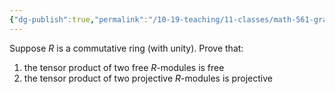 ```yaml
---
{"dg-publish":true,"permalink":"/10-19-teaching/11-classes/math-561-graduate-algebra/exercises/tensor-product-of-projective-modules-is-projective/","updated":"2024-10-28T12:23:00-07:00"}
---
```


Suppose $R$ is a commutative ring (with unity). Prove that:
1. the tensor product of two free $R$-modules is free
2. the tensor product of two projective $R$-modules is projective